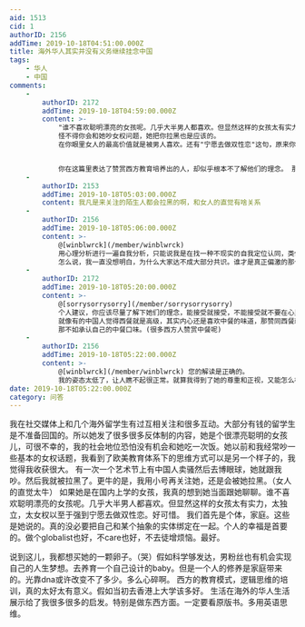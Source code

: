 ```yaml
---
aid: 1513
cid: 1
authorID: 2156
addTime: 2019-10-18T04:51:00.000Z
title: 海外华人其实并没有义务继续挂念中国
tags:
    - 华人
    - 中国
comments:
    -
        authorID: 2172
        addTime: 2019-10-18T04:59:00.000Z
        content: >-
            "谁不喜欢聪明漂亮的女孩呢。几乎大半男人都喜欢。但显然这样的女孩太有实力，太独立，太女权以至于强到宁愿去做双性恋。好可惜。"
            怪不得你会和她吵女权问题，她把你拉黑也是应该的。
            在你眼里女人的最高价值就是被男人喜欢。还有"宁愿去做双性恋"这句，原来你以为这是可以选择的。


            你在这篇里表达了赞赏西方教育培养出的人，却似乎根本不了解他们的理念。 那你赞赏的是什么？或者只是觉得新奇？
    -
        authorID: 2153
        addTime: 2019-10-18T05:03:00.000Z
        content: 我凡是来关注的陌生人都会拉黑的啊，和女人的直觉有啥关系
    -
        authorID: 2156
        addTime: 2019-10-18T05:06:00.000Z
        content: >-
            @[winblwrck](/member/winblwrck)
            用心理分析进行一遍自我分析，只能说我是在找一种不现实的自我定位认同，类似与“哇哦，美女都搭理我了耶”的喜悦感（？）另一方面更多的是好奇，对有钱人上等人生活和想法的窥探吧。一种潜意识的stalker心态。因为我比较擅长在网路上伪装成偏向平权主义的人设。（本质上确实是大男子主义）
            怎么说，我一直没想明白，为什么大家达不成大部分共识。谁才是真正偏激的那个。西方教育还是很牛的。短短几年研究生时间，就能改造一个人。我相信这个女孩在国内肯定没这么特立独行。至少表面上没
    -
        authorID: 2172
        addTime: 2019-10-18T05:20:00.000Z
        content: >-
            @[sorrysorrysorry](/member/sorrysorrysorry)
            个人建议，你应该尽量了解下她们的理念，能接受就接受，不能接受就不要在心里把她们摆在高于你的位置。
            就像有的中国人觉得西餐就是高级，其实内心还是喜欢中餐的味道，那赞同西餐就只是一种自我定位的拔高(像你上面说的)
            那不如承认自己的中餐口味。(很多西方人赞赏中餐呢)
    -
        authorID: 2156
        addTime: 2019-10-18T05:22:00.000Z
        content: >-
            @[winblwrck](/member/winblwrck) 您的解读是正确的。
            我的姿态太低了，让人瞧不起很正常。就算我得到了她的尊重和正视，又能怎么样呢，反正也没有交集的。但是别的网友，我觉得大家以后会相见的。
date: 2019-10-18T05:22:00.000Z
category: 问答
---
```


我在社交媒体上和几个海外留学生有过互相关注和很多互动。大部分有钱的留学生是不准备回国的。所以她发了很多很多反体制的内容，她是个很漂亮聪明的女孩儿，可很不幸的，我的社会地位恐怕没有机会和她吃一次饭。她以前和我经常吵一些基本的女权话题，我看到了欧美教育体系下的思维方式可以是另一个样子的，我觉得我收获很大。 有一次一个艺术节上有中国人卖骚然后去博眼球，她就跟我吵。然后我就被拉黑了。更牛的是，我用小号再关注她，还是会被她拉黑。（女人的直觉太牛） 如果她是在国内上学的女孩，我真的想到她当面跟她聊聊。谁不喜欢聪明漂亮的女孩呢。几乎大半男人都喜欢。但显然这样的女孩太有实力，太独立，太女权以至于强到宁愿去做双性恋。好可惜。 我们首先是个体，家庭。这些是她说的。真的没必要把自己和某个抽象的实体绑定在一起。个人的幸福是首要的。做个globalist也好，不care也好，不去徒增烦恼。最好。

说到这儿，我都想买她的一颗卵子。（哭）假如科学够发达，男粉丝也有机会实现自己的人生梦想。去养育一个自己设计的baby。但是一个人的修养是家庭带来的。光靠dna或许改变不了多少。多么心碎啊。 西方的教育模式，逻辑思维的培训，真的太好太有意义。假如当初去香港上大学该多好。 生活在海外的华人生活展示给了我很多很多的启发。特别是做东西方面。一定要看原版书。多用英语思维。
